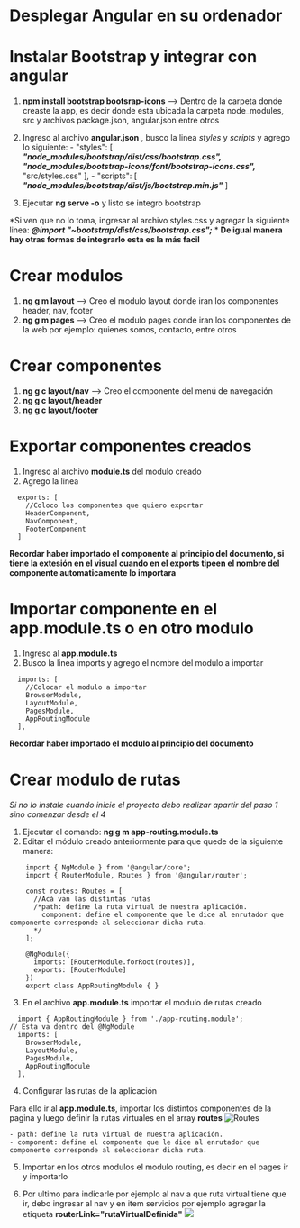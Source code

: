 # Desplegar Angular en su ordenador



# Instalar Bootstrap y integrar con angular

1. **npm install bootstrap bootsrap-icons** --> Dentro de la carpeta donde creaste la app, es decir donde esta ubicada la carpeta node_modules, src y archivos package.json, angular.json entre otros

2. Ingreso al archivo **angular.json** , busco la linea *styles* y *scripts* y agrego lo siguiente:
          -  "styles": [
              ***"node_modules/bootstrap/dist/css/bootstrap.css",***
              ***"node_modules/bootstrap-icons/font/bootstrap-icons.css",***
              "src/styles.css"
            ],
          -  "scripts": [
              ***"node_modules/bootstrap/dist/js/bootstrap.min.js"***
            ]
3. Ejecutar **ng serve -o** y listo se integro bootstrap


*Si ven que no lo toma, ingresar al archivo styles.css y agregar la siguiente linea: ***@import "~bootstrap/dist/css/bootstrap.css";*** *
**De igual manera hay otras formas de integrarlo esta es la más facil**

# Crear modulos
1. **ng g m layout** --> Creo el modulo layout donde iran los componentes header, nav, footer
2.  **ng g m pages** --> Creo el modulo pages donde iran los componentes de la web por ejemplo: quienes somos, contacto, entre otros

# Crear componentes
1. **ng g c layout/nav** --> Creo el componente del menú de navegación
2. **ng g c layout/header**
3. **ng g c layout/footer**

# Exportar componentes creados

1. Ingreso al archivo **module.ts** del modulo creado
2. Agrego la linea
``` 
  exports: [
    //Coloco los componentes que quiero exportar
    HeaderComponent,
    NavComponent,
    FooterComponent
  ]
```
**Recordar haber importado el componente al principio del documento, si tiene la extesión en el visual cuando en el exports tipeen el nombre del componente automaticamente lo importara**

# Importar componente en el app.module.ts o en otro modulo

1. Ingreso al **app.module.ts**
2. Busco la linea imports y agrego el nombre del modulo a importar
``` 
  imports: [
    //Colocar el modulo a importar
    BrowserModule,
    LayoutModule,
    PagesModule,
    AppRoutingModule
  ],
```
**Recordar haber importado el modulo al principio del documento**

# Crear modulo de rutas

*Si no lo instale cuando inicie el proyecto debo realizar apartir del paso 1 sino comenzar desde el 4*
1. Ejecutar el comando: **ng g m app-routing.module.ts**
2. Editar el módulo creado anteriormente para que quede de la siguiente manera:

``` 
    import { NgModule } from '@angular/core';
    import { RouterModule, Routes } from '@angular/router';

    const routes: Routes = [
      //Acá van las distintas rutas
      /*path: define la ruta virtual de nuestra aplicación.
        component: define el componente que le dice al enrutador que componente corresponde al seleccionar dicha ruta.
      */
    ];

    @NgModule({
      imports: [RouterModule.forRoot(routes)],
      exports: [RouterModule]
    })
    export class AppRoutingModule { }
``` 
3. En el archivo **app.module.ts** importar el modulo de rutas creado
```
  import { AppRoutingModule } from './app-routing.module';
// Esta va dentro del @NgModule
  imports: [
    BrowserModule,
    LayoutModule,
    PagesModule,
    AppRoutingModule
  ],
```

4. Configurar las rutas de la aplicación

Para ello ir al **app.module.ts**, importar los distintos componentes de la pagina y luego definir la rutas virtuales en el array **routes**
![Routes](https://acceso.ispc.edu.ar/pluginfile.php/96386/mod_book/chapter/6082/image%20%2833%29.png)

```
- path: define la ruta virtual de nuestra aplicación.
- component: define el componente que le dice al enrutador que componente corresponde al seleccionar dicha ruta.
```

5. Importar en los otros modulos el modulo routing, es decir en el pages ir y importarlo

6. Por ultimo para indicarle por ejemplo al nav a que ruta virtual tiene que ir, debo ingresar al nav y en item servicios por ejemplo agregar la etiqueta **routerLink="rutaVirtualDefinida"**
![](https://acceso.ispc.edu.ar/pluginfile.php/96386/mod_book/chapter/6082/image%20%2837%29.png)